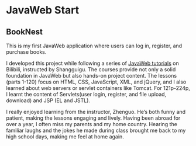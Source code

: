# JavaWeb Start

## BookNest
This is my first JavaWeb application where users can log in, register, and purchase books.

I developed this project while following a series of [JavaWeb tutorials](https://www.bilibili.com/video/BV1Y7411K7zz) on Bilibili, instructed by Shangguigu. The courses provide not only a solid foundation in JavaWeb but also hands-on project content. The lessons (parts 1-120) focus on HTML, CSS, JavaScript, XML, and jQuery, and I also learned about web servers or servlet containers like Tomcat. For 121p-224p,  I learnt the content of Servlets(user login, register, and file upload, download) and JSP (EL and JSTL).

I really enjoyed learning from the instructor, Zhenguo. He’s both funny and patient, making the lessons engaging and lively. Having been abroad for over a year, I often miss my parents and my home country. Hearing the familiar laughs and the jokes he made during class brought me back to my high school days, making me feel at home again.